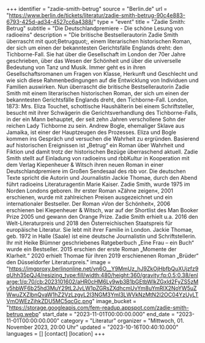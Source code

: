 +++
identifier = "zadie-smith-betrug"
source = "Berlin.de"
url = "https://www.berlin.de/tickets/literatur/zadie-smith-betrug-90c4e883-6793-425d-ad34-4527cc6a4388/"
type = "event"
title = "Zadie Smith: Betrug"
subtitle = "Die Deutschlandpremiere - Die schöne Lesung von radioeins"
description = "Die britische Bestsellerautorin Zadie Smith überrascht mit quot;Betrugquot;, einem literarischen historischen Roman, der sich um einen der bekanntesten Gerichtsfälle Englands dreht: den Tichborne-Fall.
Sie hat über die Gesellschaft im London der 70er Jahre geschrieben, über das Wesen der Schönheit und über die universelle Bedeutung von Tanz und Musik. Immer geht es in ihren Gesellschaftsromanen um Fragen von Klasse, Herkunft und Geschlecht und wie sich diese Rahmenbedingungen auf die Entwicklung von Individuen und Familien auswirken. Nun überrascht die britische Bestsellerautorin Zadie Smith mit einem literarischen historischen Roman, der sich um einen der bekanntesten Gerichtsfälle Englands dreht, den Tichborne-Fall.
London, 1873: Mrs. Eliza Touchet, schottische Haushälterin bei einem Schriftsteller, besucht mit ihrer Schwägerin die Gerichtsverhandlung des Tichborne-Falls, in der ein Mann behauptet, der seit zehn Jahren verschollene Sohn der reichen Lady Tichborne zu sein. Andrew Bogle, ehemaliger Sklave aus Jamaika, ist einer der Hauptzeugen des Prozesses. Eliza und Bogle kommen ins Gespräch und versuchen die Wahrheit zu ergründen. Basierend auf historischen Ereignissen ist „Betrug“ ein Roman über Wahrheit und Fiktion und damit trotz der historischen Bezüge überraschend aktuell.
Zadie Smith stellt auf Einladung von radioeins und rbbKultur in Kooperation mit dem Verlag Kiepenheuer & Witsch ihren neuen Roman in einer Deutschlandpremiere im Großen Sendesaal des rbb vor. Die deutschen Texte spricht die Autorin und Journalistin Jackie Thomae, durch den Abend führt radioeins Literaturagentin Marie Kaiser.
Zadie Smith, wurde 1975 im Norden Londons geboren. Ihr erster Roman »Zähne zeigen«, 2001 erschienen, wurde mit zahlreichen Preisen ausgezeichnet und ein internationaler Bestseller. Der Roman »Von der Schönheit«, 2006 erschienen bei Kiepenheuer & Witsch, war auf der Shortlist des Man Booker Prize 2005 und gewann den Orange Prize. Zadie Smith erhielt u.a. 2016 den Welt-Literaturpreis und 2018 den Österreichischen Staatspreis für europäische Literatur. Sie lebt mit ihrer Familie in London.
Jackie Thomae, geb. 1972 in Halle (Saale) ist eine deutsche Journalistin und Schriftstellerin. Ihr mit Heike Blümner geschriebenes Ratgeberbuch „Eine Frau – ein Buch“ wurde ein Bestseller. 2015 erschien der erste Roman „Momente der Klarheit.“ 2020 erhielt Thomae für ihren 2019 erschienenen Roman „Brüder“ den Düsseldorfer Literaturpreis."
image = "https://imgproxy.berlinonline.net/vn6O__Y9MmUz_hJ9ZkOjHbfbQuXUjzfz9qUhh35pQJ4/resizing_type:fill/width:480/height:360/gravity:fp:0.5:0.38/enlarge:1/q:70/cb:2023101602/aHR0cHM6Ly9wb3B1bGEtbWlkZGxld2FyZS5zMy5hbWF6b25hd3MuY29tL2JvLW1pZGRsZXdhcmUvYm8uYmRlX2NoYW5uZWwuZXZlbnQvaW1hZ2VzLzgyL2I3NGM3YmI3LWVkNzMtN2I2OC04YzUyLTVmOWEzZjhkZDU5MC5qcGc.png"
image_bucket = "https://storage.googleapis.com/fem-readup.appspot.com/zadie-smith-betrug.webp"
start_date = "2023-11-01T00:00:00.000"
end_date = "2023-11-01T00:00:00.000"
category = "Literatur"
organizer = "Mittwoch, 01. November 2023, 20:00 Uhr"
updated = "2023-10-16T00:40:10.000"
languages = []
[contact]
[location]
+++